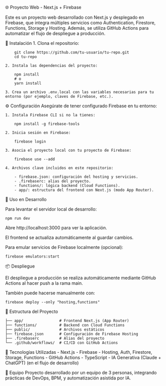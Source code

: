 🌐 Proyecto Web - Next.js + Firebase

Este es un proyecto web desarrollado con Next.js y desplegado en Firebase, que integra múltiples servicios como Authentication, Firestore, Functions, Storage y Hosting. Además, se utiliza GitHub Actions para automatizar el flujo de despliegue a producción.

🚀 Instalación
    1. Clona el repositorio:

        git clone https://github.com/tu-usuario/tu-repo.git
        cd tu-repo

    2. Instala las dependencias del proyecto:

        npm install
        # o
        yarn install

    3. Crea un archivo .env.local con las variables necesarias para tu entorno (por ejemplo, claves de Firebase, etc.).

⚙️ Configuración
Asegúrate de tener configurado Firebase en tu entorno:

    1. Instala Firebase CLI si no la tienes:

        npm install -g firebase-tools

    2. Inicia sesión en Firebase:

        firebase login

    3. Asocia el proyecto local con tu proyecto de Firebase:

        firebase use --add

    4. Archivos clave incluidos en este repositorio:

        - firebase.json: configuración del hosting y servicios.
        - .firebaserc: alias del proyecto.
        - functions/: lógica backend (Cloud Functions).
        - app/: estructura del frontend con Next.js (modo App Router).

🧪 Uso en Desarrollo

Para levantar el servidor local de desarrollo:

    npm run dev

Abre http://localhost:3000 para ver la aplicación.

El frontend se actualiza automáticamente al guardar cambios.

Para emular servicios de Firebase localmente (opcional):

    firebase emulators:start

📦 Despliegue

El despliegue a producción se realiza automáticamente mediante GitHub Actions al hacer push a la rama main.

También puede hacerse manualmente con:

    firebase deploy --only "hosting,functions"

📁 Estructura del Proyecto

    ├── app/                # Frontend Next.js (App Router)
    ├── functions/          # Backend con Cloud Functions
    ├── public/             # Archivos estáticos
    ├── firebase.json       # Configuración de Firebase Hosting
    ├── .firebaserc         # Alias del proyecto
    └── .github/workflows/  # CI/CD con GitHub Actions

🧠 Tecnologías Utilizadas
    - Next.js
    - Firebase
    - Hosting, Auth, Firestore, Storage, Functions
    - GitHub Actions
    - TypeScript
    - IA Generativa (Claude + ChatGPT) (en el flujo de desarrollo)

👥 Equipo
Proyecto desarrollado por un equipo de 3 personas, integrando prácticas de DevOps, BPM, y automatización asistida por IA.
